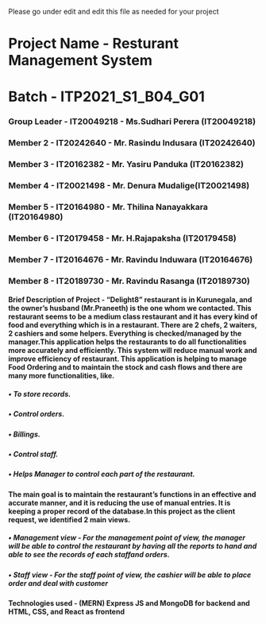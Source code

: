 Please go under edit and edit this file as needed for your project

# Project Name - Resturant Management System
# Batch - ITP2021_S1_B04_G01
### Group Leader - IT20049218 - Ms.Sudhari Perera (IT20049218)
### Member 2 - IT20242640 - Mr. Rasindu Indusara (IT20242640)
### Member 3 - IT20162382 - Mr. Yasiru Panduka (IT20162382) 
### Member 4 - IT20021498 - Mr. Denura Mudalige(IT20021498) 
### Member 5 - IT20164980 - Mr. Thilina Nanayakkara (IT20164980)
### Member 6 - IT20179458 - Mr. H.Rajapaksha (IT20179458)
### Member 7 - IT20164676 - Mr. Ravindu Induwara (IT20164676)
### Member 8 - IT20189730 - Mr. Ravindu Rasanga (IT20189730)


#### Brief Description of Project - “Delight8” restaurant is in Kurunegala, and the owner’s husband (Mr.Praneeth) is the one whom we contacted. This restaurant seems to be a medium class restaurant and it has every kind of food and everything which is in a restaurant. There are 2 chefs, 2 waiters, 2 cashiers and some helpers. Everything is checked/managed by the manager.This application helps the restaurants to do all functionalities more accurately and efficiently. This system will reduce manual work and improve efficiency of restaurant. This application is helping to manage Food Ordering and to maintain the stock and cash flows and there are many more functionalities, like.
##### • To store records.
##### • Control orders.
##### • Billings.
##### • Control staff.
##### • Helps Manager to control each part of the restaurant.
#### The main goal is to maintain the restaurant’s functions in an effective and accurate manner, and it is reducing the use of manual entries. It is keeping a proper record of the database.In this project as the client request, we identified 2 main views. 
##### • Management view - For the management point of view, the manager will be able to control the restaurant by having all the reports to hand and able to see the records of each staffand orders.
##### • Staff view - For the staff point of view, the cashier will be able to place order and deal with customer


#### Technologies used - (MERN) Express JS and MongoDB for backend and HTML, CSS, and React as frontend



